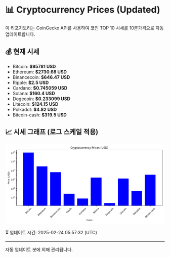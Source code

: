 
# 📊 Cryptocurrency Prices (Updated)

이 리포지토리는 CoinGecko API를 사용하여 코인 TOP 10 시세를 10분가격으로 자동 업데이트합니다.

## 💰 현재 시세
- Bitcoin: **$95781 USD**
- Ethereum: **$2730.68 USD**
- Binancecoin: **$646.47 USD**
- Ripple: **$2.5 USD**
- Cardano: **$0.745059 USD**
- Solana: **$160.4 USD**
- Dogecoin: **$0.233099 USD**
- Litecoin: **$124.15 USD**
- Polkadot: **$4.82 USD**
- Bitcoin-cash: **$319.5 USD**

## 📈 시세 그래프 (로그 스케일 적용)
![Crypto Prices](crypto_prices.png)

⏳ 업데이트 시간: 2025-02-24 05:57:32 (UTC)

---
자동 업데이트 봇에 의해 관리됩니다.
